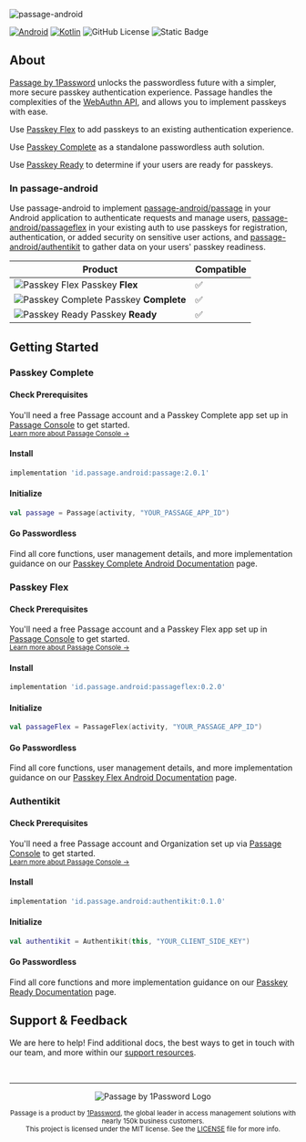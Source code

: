 ![passage-android](https://storage.googleapis.com/passage-docs/github-md-assets/passage-android.png)

[![Android](https://img.shields.io/badge/Android-3DDC84?logo=android&logoColor=white)](#) [![Kotlin](https://img.shields.io/badge/Kotlin-%237F52FF.svg?logo=kotlin&logoColor=white)](#) ![GitHub License](https://img.shields.io/github/license/passageidentity/passage-android)
![Static Badge](https://img.shields.io/badge/Built_by_1Password-grey?logo=1password)

## About

[Passage by 1Password](https://1password.com/product/passage) unlocks the passwordless future with a simpler, more secure passkey authentication experience. Passage handles the complexities of the [WebAuthn API](https://blog.1password.com/what-is-webauthn/), and allows you to implement passkeys with ease.

Use [Passkey Flex](https://docs.passage.id/flex) to add passkeys to an existing authentication experience.

Use [Passkey Complete](https://docs.passage.id/complete) as a standalone passwordless auth solution.

Use [Passkey Ready](https://docs.passage.id/passkey-ready) to determine if your users are ready for passkeys.

### In passage-android

Use passage-android to implement [passage-android/passage](https://github.com/passageidentity/passage-android/tree/main/passage) in your Android application to authenticate requests and manage users, [passage-android/passageflex](https://github.com/passageidentity/passage-android/tree/main/passageflex) in your existing auth to use passkeys for registration, authentication, or added security on sensitive user actions, and [passage-android/authentikit](https://github.com/passageidentity/passage-android/tree/main/authentikit) to gather data on your users' passkey readiness.

| Product                                                                                                                                  | Compatible |
| ---------------------------------------------------------------------------------------------------------------------------------------- | ---------- |
| ![Passkey Flex](https://storage.googleapis.com/passage-docs/github-md-assets/passage-passkey-flex-icon.png) Passkey **Flex**             | ✅         |
| ![Passkey Complete](https://storage.googleapis.com/passage-docs/github-md-assets/passage-passkey-complete-icon.png) Passkey **Complete** | ✅         |
| ![Passkey Ready](https://storage.googleapis.com/passage-docs/github-md-assets/passage-passkey-ready-icon.png) Passkey **Ready**          | ✅         |

## Getting Started

### Passkey Complete

#### Check Prerequisites

<p>
 You'll need a free Passage account and a Passkey Complete app set up in <a href="https://console.passage.id/">Passage Console</a> to get started. <br />
 <sub><a href="https://docs.passage.id/home#passage-console">Learn more about Passage Console →</a></sub>
</p>

#### Install

```gradle
implementation 'id.passage.android:passage:2.0.1'
```

#### Initialize

```kotlin
val passage = Passage(activity, "YOUR_PASSAGE_APP_ID")
```

#### Go Passwordless

Find all core functions, user management details, and more implementation guidance on our [Passkey Complete Android Documentation](https://docs.passage.id/complete/android/add-passage) page.

### Passkey Flex

#### Check Prerequisites

<p>
 You'll need a free Passage account and a Passkey Flex app set up in <a href="https://console.passage.id/">Passage Console</a> to get started. <br />
 <sub><a href="https://docs.passage.id/home#passage-console">Learn more about Passage Console →</a></sub>
</p>

#### Install

```gradle
implementation 'id.passage.android:passageflex:0.2.0'
```

#### Initialize

```kotlin
val passageFlex = PassageFlex(activity, "YOUR_PASSAGE_APP_ID")
```

#### Go Passwordless

Find all core functions, user management details, and more implementation guidance on our [Passkey Flex Android Documentation](https://docs.passage.id/flex/android/config) page.

### Authentikit

#### Check Prerequisites

<p>
 You'll need a free Passage account and Organization set up via <a href="https://console.passage.id/">Passage Console</a> to get started. <br />
 <sub><a href="https://docs.passage.id/home#passage-console">Learn more about Passage Console →</a></sub>
</p>

#### Install

```gradle
implementation 'id.passage.android:authentikit:0.1.0'
```

#### Initialize

```kotlin
val authentikit = Authentikit(this, "YOUR_CLIENT_SIDE_KEY")
```

#### Go Passwordless

Find all core functions and more implementation guidance on our [Passkey Ready Documentation](https://docs.passage.id/passkey-ready) page.

## Support & Feedback

We are here to help! Find additional docs, the best ways to get in touch with our team, and more within our [support resources](https://github.com/passageidentity/.github/blob/main/SUPPORT.md).

<br />

---

<p align="center">
    <picture>
      <source media="(prefers-color-scheme: dark)" srcset="https://storage.googleapis.com/passage-docs/github-md-assets/passage-by-1password-dark.png">
      <source media="(prefers-color-scheme: light)" srcset="https://storage.googleapis.com/passage-docs/github-md-assets/passage-by-1password-light.png">
      <img alt="Passage by 1Password Logo" src="https://storage.googleapis.com/passage-docs/github-md-assets/passage-by-1password-light.png">
    </picture>
</p>

<p align="center">
    <sub>Passage is a product by <a href="https://1password.com/product/passage">1Password</a>, the global leader in access management solutions with nearly 150k business customers.</sub><br />
    <sub>This project is licensed under the MIT license. See the <a href="LICENSE">LICENSE</a> file for more info.</sub>
</p>

